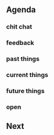 
## Agenda
### chit chat
<!-- Placeholder for casual conversation ahead of the meeting -->

### feedback
<!-- Any feedback on current performance -->

### past things
<!-- Go over items from last time  -->

### current things
<!-- Go over blockers and current tasks  -->

### future things
<!-- Go over upcoming initiatives and long term career goals  -->

### open 
<!-- Anything else  -->

## Next
<!-- Action items from the meeting  -->